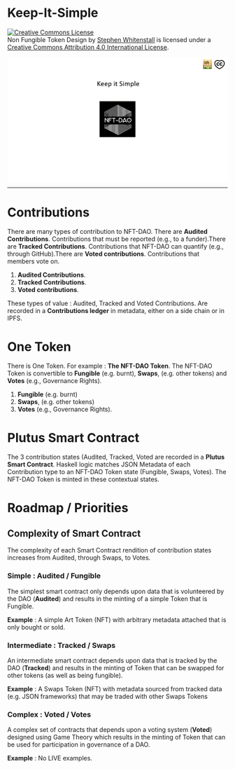 # Keep-It-Simple

<a rel="license" href="http://creativecommons.org/licenses/by/4.0/"><img alt="Creative Commons License" style="border-width:0" src="https://i.creativecommons.org/l/by/4.0/88x31.png" /></a><br /><span xmlns:dct="http://purl.org/dc/terms/" href="http://purl.org/dc/dcmitype/Text" property="dct:title" rel="dct:type">Non Fungible Token Design</span> by <a xmlns:cc="http://creativecommons.org/ns#" href="https://github.com/Quality-Assurance-DAO" property="cc:attributionName" rel="cc:attributionURL">Stephen Whitenstall</a> is licensed under a <a rel="license" href="http://creativecommons.org/licenses/by/4.0/">Creative Commons Attribution 4.0 International License</a>.

<img src="/Documents/Binary/Keep it Simple.gif" align="center" width="1000">

<hr>

# Contributions

There are many types of contribution to NFT-DAO. There are **Audited Contributions**. Contributions that must be reported (e.g., to a funder).There are **Tracked Contributions**. Contributions that NFT-DAO can quantify (e.g., through GitHub).There are **Voted contributions**. Contributions that members vote on.

1. **Audited Contributions**. 
1. **Tracked Contributions**. 
1. **Voted contributions**. 

These types of value : Audited, Tracked and Voted Contributions. Are recorded in a **Contributions ledger** in metadata, either on a side chain or in IPFS.

# One Token

There is One Token. For example : **The NFT-DAO Token**. The NFT-DAO Token is convertible to **Fungible** (e.g. burnt), **Swaps**, (e.g. other tokens) and **Votes** (e.g., Governance Rights).

1. **Fungible** (e.g. burnt)
2. **Swaps**, (e.g. other tokens)
3. **Votes** (e.g., Governance Rights).

# Plutus Smart Contract

The 3 contribution states (Audited, Tracked, Voted are recorded in a **Plutus Smart Contract**. Haskell logic matches JSON Metadata of each Contribution type to an NFT-DAO Token state (Fungible, Swaps, Votes). The NFT-DAO Token is minted in these contextual states.

# Roadmap / Priorities

## Complexity of Smart Contract

The complexity of each Smart Contract rendition of contribution states increases from Audited, through Swaps, to Votes.

### Simple : Audited / Fungible

The simplest smart contract only depends upon data that is volunteered by the DAO (**Audited**) and results in the minting of a simple Token that is Fungible.

**Example** : A simple Art Token (NFT) with arbitrary metadata attached that is only bought or sold.

### Intermediate : Tracked / Swaps

An intermediate smart contract depends upon data that is tracked by the DAO (**Tracked**) and results in the minting of Token that can be swapped for other tokens (as well as being fungible).

**Example** : A Swaps Token (NFT) with metadata sourced from tracked data (e.g. JSON frameworks) that may be traded with other Swaps Tokens

### Complex : Voted / Votes

A complex set of contracts that depends upon a voting system (**Voted**) designed using Game Theory which results in the minting of Token that can be used for participation in governance of a DAO.

**Example** : No LIVE examples.




